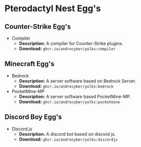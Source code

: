 # Pterodactyl Nest Egg's

## Counter-Strike Egg's
- Compiler
    - <b>Description:</b> A compiler for Counter-Strike plugins.
    - <b>Download:</b> <code>ghcr.io/androcyber/yolks:compiler</code>

## Minecraft Egg's
- Bedrock
    - <b>Description:</b> A server software based on Bedrock Server.
    - <b>Download:</b> <code>ghcr.io/androcyber/yolks:bedrock</code>
- PocketMine-MP
    - <b>Description:</b> A server software based PocketMine-MP. 
    - <b>Download:</b> <code>ghcr.io/androcyber/yolks:pocketmine</code>

## Discord Boy Egg's
- Discord.js
    - <b>Description:</b> A discord bot based on discord js.
    - <b>Download:</b> <code>ghcr.io/androcyber/yolks:discordjs</code>
